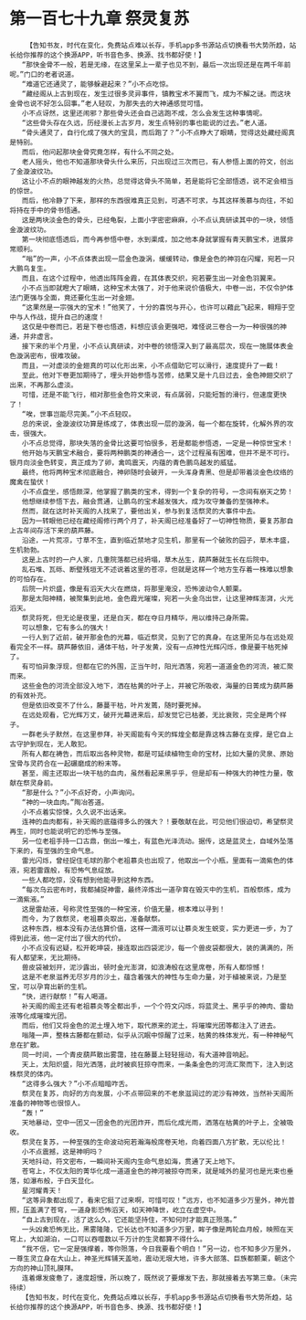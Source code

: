 # 第一百七十九章 祭灵复苏
        【告知书友，时代在变化，免费站点难以长存，手机app多书源站点切换看书大势所趋，站长给你推荐的这个换源APP，听书音色多、换源、找书都好使！】
       “那快金骨不一般，若是无缘，在这里呆上一辈子也见不到，最后一次出现还是在两千年前呢。”门口的老者说道。
       “难道它还通灵了，能够躲避起来？”小不点吃惊。
       “藏经阁从上古到现在，发生过很多灵异事件，镇教宝术不翼而飞，成为不解之谜。而这块金骨也说不好怎么回事。”老人轻叹，为那失去的大神通感觉可惜。
       小不点讶然，这里还闹邪？那些骨头还会自己逃跑不成，怎么会发生这种事情呢。
       “这些骨头存在久远，历经漫长上古岁月，发生点特别的事也能说的过去。”老人道。
       “骨头通灵了，自行化成了强大的宝具，而后跑了？”小不点睁大了眼睛，觉得这处藏经阁真是特别。
       而后，他问起那块金骨究竟怎样，有什么不同之处。
       老人摇头，他也不知道那块骨头什么来历，只出现过三次而已，有人参悟上面的符文，创出了金漩波纹功。
       这让小不点的眼神越发的火热，总觉得这骨头不简单，若是能将它全部悟透，说不定会相当的惊世。
       而后，他冷静了下来，那样的东西很难真正见到，可遇不可求，与其这样羡慕与向往，不如将持在手中的骨书悟通。
       这是两块淡金色的骨头，已经龟裂，上面小字密密麻麻，小不点认真研读其中的一块，领悟金漩波纹功。
       第一块彻底悟透后，而今再参悟中卷，水到渠成，加之他本身就掌握有青天鹏宝术，进展非常顺利。
       “嗡”的一声，小不点体表出现一层金色漩涡，缓缓转动，像是金色的神羽在闪耀，宛若一只大鹏鸟复生。
       而且，在这个过程中，他透出阵阵金霞，在其体表交织，宛若要生出一对金色羽翼来。
       小不点当即就瞪大了眼睛，这种宝术太强了，对于他来说价值极大，中卷一出，不仅令护体法门更强与全面，竟还要化生出一对金翅。
       “这果然是一宗强大的宝术！”他笑了，十分的喜悦与开心，也许可以藉此飞起来，翱翔于空中与人作战，提升自己的速度！
       这仅是中卷而已，若是下卷也悟透，料想应该会更强吧，难怪说三卷合一为一种很强的神通，并非虚言。
       接下来的半个月里，小不点认真研读，对中卷的领悟深入到了最高层次，现在一施展体表金色漩涡密布，很难攻破。
       而且，一对虚淡的金翅真的可以化形出来，小不点借助它可以滑行，速度提升了一截！
       至此，他对下卷更加期待了，埋头开始参悟与苦修，结果又是十几日过去，金色神翅交织了出来，不再那么虚淡。
       可惜，还是不能飞行，相对那些金色符文来说，有点孱弱，只能短暂的滑行，但速度更快了！
       “唉，世事岂能尽完美。”小不点轻叹。
       总的来说，金漩波纹功算是练成了，体表出现一层的漩涡，每一个都在旋转，化解外界的攻击，很强大。
       小不点总觉得，那块失落的金骨比这要可怕很多，若是都能参悟透，一定是一种惊世宝术！
       他开始与天鹏宝术融合，要将两种鹏类的神通合一，这个过程虽有困难，但并不是不可行。银月向淡金色转变，真正成为了卵，禽鸣震天，内蕴的青色鹏鸟越发的威猛。
       最终，他将两种宝术彻底融合，神卵随时会破开，一头浑身青黑、但是却带着淡金色纹络的魔禽在蛰伏！
       小不点盘坐，感悟颇深，他掌握了鹏类的宝术，得到一个复杂的符号，一念间有崩天之势！
       他想继续参悟下去，融会贯通，让鹏鸟的宝术越发强大，成为攻守兼备的至强神术。
       然而，就在这时补天阁的人找来了，要他出关，参与到复活祭灵的大事件中去。
       因为一转眼他已经在藏经阁修行两个月了，补天阁已经准备好了一切神性物质，要复苏那自上古年间存活下来的葫芦藤。
       沿途，一片荒凉，寸草不生，直到临近禁地才见生机，那里有一个破败的园子，草木丰盛，生机勃勃。
       这是上古时的一户人家，几重院落都已经坍塌，草木丛生，葫芦藤就生长在后院中。
       乱石堆、瓦砾、断壁残垣无不述说着这里的苍凉，但就是这样一个地方生存着一株难以想象的可怕存在。
       后院一片炽盛，像是有滔天大火在燃烧，将那里淹没，恐怖波动令人颤栗。
       那是太阳神精，被聚集到此地，金色霞光璀璨，宛若一头金乌出世，让这里神辉澎湃，火光滔天。
       祭灵将死，但无论是夜里，还是白天，都在夺日月精华，用以维持己身所需。
       可以想象，它有多么的强大！
       一行人到了近前，破开那金色的光幕，临近祭灵，见到了它的真身。在这里所见与在远处观看完全不一样。葫芦藤依旧，通体干枯，叶子发黄，没有一点神性光辉闪烁，像是要干枯死掉了。
       有可怕异象浮现，但都在它的外围，正当午时，阳光洒落，宛若一道道金色的河流，被汇聚而来。
       这些金色的河流全部没入地下，洒在枯黄的叶子上，并被它所吸收，海量的日菁成为葫芦藤的有效补充。
       但是依旧改变不了什么，藤蔓干枯，叶片发蔫，随时要死掉。
       在远处观看，它光辉万丈，破开光幕进来后，却发觉它已枯萎，无比衰败，完全是两个样子。
       一群老头子默然，在这里参拜，补天阁能有今天的辉煌全都是靠这株古藤在支撑，是它自上古守护到现在，无人敢犯。
       所有人都在祷告，而后取出各种灵物，都是可延续植物生命的宝材，比如大量的灵泉、原始宝骨与灵药合在一起碾磨成的粉末等。
       甚至，阁主还取出一块干枯的血肉，虽然看起来黑乎乎，但是却有一种强大的神性力量，敬献在祭灵身前。
       “那是什么？”小不点好奇，小声询问。
       “神的一块血肉。”陶冶答道。
       小不点着实惊悚，久久说不出话来。
       连神的血肉都有，补天阁的底蕴得多么的强大？！要敬献在此，可见他们很迫切，希望祭灵再生，同时也能说明它的恐怖与至强。
       另一位老祖手持一口古鼎，倒出一堆土，有蓝色光泽流动。据传，这是蓝灵土，自域外坠落下来的，有至强的生命气息。
       雷光闪烁，曾经捉住毛球的那个老祖慕炎也出现了，他取出一个小瓶，里面有一滴紫色的体液，宛若雷霆般，有恐怖气息绽放。
       一些人都吃惊，没有想到他能寻到这种东西。
       “每次乌云密布时，我都捕捉神雷，最终淬炼出一道孕育在毁灭中的生机，百般祭炼，成为一滴紫液。”
       这是雷劫液，号称灵性至强的一种宝液，价值无量，根本难以寻到！
       而今，为了救祭灵，老祖慕炎取出，准备献祭。
       这种东西，根本没有办法估算价值，这样一滴液可以让慕炎发生蜕变，实力更进一步，为了得到此液，他一定付出了很大的代价。
       小不点没有迟疑，松开乾坤袋，接连取出四袋泥沙，每一个兽皮袋都很大，装的满满的，所有人都望来，无比期待。
       兽皮袋被划开，泥沙露出，顿时金光澎湃，如浪涛般在这里席卷，所有人都惊憾！
       这是不老泉滋养无尽岁月的沙土，蕴含着强大的神性与生命力量，对于植被来说，乃是至宝，可以孕育出新的生机。
       “快，进行献祭！”有人喝道。
       补天阁的阁主还有老祖慕炎等全都出手，一个个符文闪烁，将蓝灵土、黑乎乎的神肉、雷劫液等化成璀璨光团。
       而后，他们又将金色的泥土埋入地下，取代原来的泥土，将璀璨光团等都注入了进去。
       嗡隆一声，整株古藤都在颤动，似乎从沉眠中惊醒了过来，枯黄的株体发光，有一种神秘气息在扩散。
       同一时间，一个青皮葫芦散出雾霭，挂在藤蔓上轻轻摇动，有大道神音响起。
       天上，太阳炽盛，阳光洒落，此时被疯狂掠夺而来，一条条金色的河流汇聚而下，注入到这株祭灵的体内。
       “这得多么强大？”小不点暗暗咋舌。
       祭灵在复苏，向好的方向发展，小不点带回来的不老泉滋润过的泥沙有神效，当然补天阁所准备的神物等也很惊人。
       “轰！”
       天地暴动，空中一团又一团金色的光团炸开，而后化成光雨，洒落在枯黄的叶子上，全被吸收。
       祭灵在复苏，一种至强的生命波动宛若瀚海般席卷天地，向着四面八方扩散，无以伦比！
       小不点震撼，这是神明吗？
       天地抖动，符文密布，一瞬间补天阁内生命气息如海，贯通了天上地下。
       苍穹上，不仅太阳的菁华化成一道道金色的神河被掠夺而来，就是域外的星河也是光束也垂落，如瀑布般，于白天显化。
       星河耀青天！
       “这等异象都出现了，看来它挺了过来啊，可惜可叹！”远方，也不知道多少万里外，神光普照，压盖满了苍穹，一道身影恐怖滔天，如天神降世，屹立在虚空中。
       “自上古到现在，活了这么久，它还能坚持住，不知何时才能真正殒落。”
       一头凶禽恐怖无比，黑雾隆隆，它长达也不知道多少万里，眸子像是两轮血月般，映照在天穹上，大如湖泊，一口可以吞噬数以千万计的生灵都算不得什么。
       “我不信，它一定是强撑着，等你殒落，今日我要看个明白！”另一边，也不知多少万里外，一尊生灵立身在大山上，神圣光辉铺天盖地，震动无垠大地，许多大部落、巨族都颤栗，朝这个方向的神山顶礼膜拜。
       连着爆发疲惫了，速度超慢，所以晚了，既然说了要爆发下去，那就接着去写第三章。（未完待续）
       【告知书友，时代在变化，免费站点难以长存，手机app多书源站点切换看书大势所趋，站长给你推荐的这个换源APP，听书音色多、换源、找书都好使！】